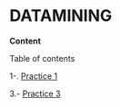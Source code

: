 # DATAMINING

**Content**

Table of contents 

1-. [Practice 1](https://github.com/YnayeliGtzL/DATAMINING/blob/Unit_1/Practice_1.r)


3.- [Practice 3](https://github.com/YnayeliGtzL/DATAMINING/blob/Unit_1/Practice_3.R)

